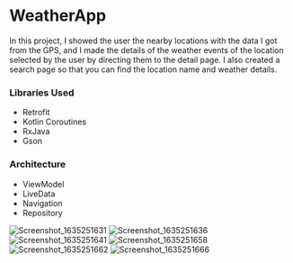 <h1>WeatherApp</h1>


In this project, I showed the user the nearby locations with the data I got from the GPS, and I made the details of the weather events of the location selected by the user by directing them to the detail page. I also created a search page so that you can find the location name and weather details.

<h3>Libraries Used</h3>
<ul>
<li>Retrofit</li>
<li>Kotlin Coroutines</li>
<li>RxJava</li>
<li>Gson</li>
</ul>
<h3>Architecture</h3>
<ul>
<li>ViewModel</li>
<li>LiveData</li>
<li>Navigation</li>
<li>Repository</li>
</ul>


![Screenshot_1635251631](https://user-images.githubusercontent.com/81926983/138879875-09600d88-46a2-43b0-80c6-c9d05ff2a84b.png)
![Screenshot_1635251636](https://user-images.githubusercontent.com/81926983/138879877-629f555a-733b-4b4d-897f-0a737c0121de.png)
![Screenshot_1635251641](https://user-images.githubusercontent.com/81926983/138879881-8e85748b-5e48-4ddc-9bea-cbb37727a4cf.png)
![Screenshot_1635251658](https://user-images.githubusercontent.com/81926983/138879886-2da84acf-889e-49d3-aab9-d9836c4f0a22.png)
![Screenshot_1635251662](https://user-images.githubusercontent.com/81926983/138879890-d2477a13-8468-4923-96dd-912b280249a0.png)
![Screenshot_1635251666](https://user-images.githubusercontent.com/81926983/138879892-0e839b66-57c2-4123-a361-96a8a87ee2ca.png)
